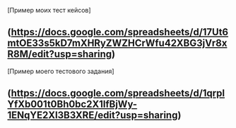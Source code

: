 [Пример моих тест кейсов]

(https://docs.google.com/spreadsheets/d/17Ut6mtOE33s5kD7mXHRyZWZHCrWfu42XBG3jVr8xR8M/edit?usp=sharing)
---
[Пример моего тестового задания]

(https://docs.google.com/spreadsheets/d/1qrplYfXb001t0Bh0bc2X1lfBjWy-1ENqYE2XI3B3XRE/edit?usp=sharing)
---
